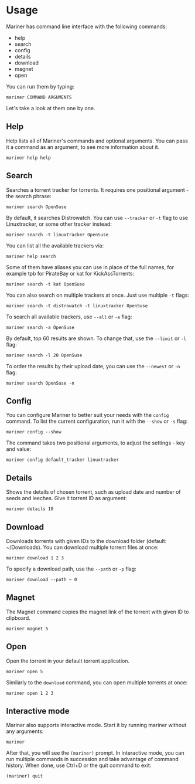# Usage

Mariner has command line interface with the following commands:

- help
- search
- config
- details
- download
- magnet
- open

You can run them by typing:

`mariner COMMAND ARGUMENTS`

Let's take a look at them one by one.

## Help

Help lists all of Mariner's commands and optional arguments. You can pass it a command as an argument, to see more information about it.

`mariner help help`

## Search

Searches a torrent tracker for torrents. It requires one positional argument - the search phrase:

`mariner search OpenSuse`

By default, it searches Distrowatch. You can use `--tracker` or `-t` flag to use Linuxtracker, or some other tracker instead:

`mariner search -t linuxtracker OpenSuse`

You can list all the available trackers via:

`mariner help search`

Some of them have aliases you can use in place of the full names, for example tpb for PirateBay or kat for KickAssTorrents:

`mariner search -t kat OpenSuse`

You can also search on multiple trackers at once. Just use multiple `-t` flags:

`mariner search -t distrowatch -t linuxtracker OpenSuse`

To search all available trackers, use `--all` or `-a` flag:

`mariner search -a OpenSuse`

By default, top 60 results are shown. To change that, use the `--limit` or `-l` flag:

`mariner search -l 20 OpenSuse`

To order the results by their upload date, you can use the `--newest` or `-n` flag:

`mariner search OpenSuse -n`

## Config

You can configure Mariner to better suit your needs with the `config` command. To list the current configuration, run it with the `--show` or `-s` flag:

`mariner config --show`

The command takes two positional arguments, to adjust the settings - key and value:

`mariner config default_tracker linuxtracker`

## Details

Shows the details of chosen torrent, such as upload date and number of seeds and leeches. Give it torrent ID as argument:

`mariner details 10`

## Download

Downloads torrents with given IDs to the download folder (default: ~/Downloads). You can download multiple torrent files at once:

`mariner download 1 2 3`

To specify a download path, use the `--path` or `-p` flag:

`mariner download --path ~ 0`

## Magnet

The Magnet command copies the magnet link of the torrent with given ID to clipboard.

`mariner magnet 5`

## Open

Open the torrent in your default torrent application.

`mariner open 5`

Similarly to the `download` command, you can open multiple torrents at once:

`mariner open 1 2 3`

## Interactive mode

Mariner also supports interactive mode. Start it by running mariner without any arguments:

`mariner`

After that, you will see the `(mariner)` prompt. In interactive mode, you can run multiple commands in succession and take advantage of command history. When done, use Ctrl+D or the quit command to exit:

`(mariner) quit`
